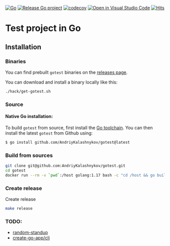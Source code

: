 [![Go](https://github.com/AndriyKalashnykov/gotest/actions/workflows/ci.yml/badge.svg)](https://github.com/AndriyKalashnykov/gotest/actions/workflows/ci.yml)
[![Release Go project](https://github.com/AndriyKalashnykov/gotest/actions/workflows/release.yml/badge.svg)](https://github.com/AndriyKalashnykov/gotest/actions/workflows/release.yml)
[![codecov](https://codecov.io/gh/AndriyKalashnykov/gotest/branch/master/graph/badge.svg?token=Q12E11KJ74)](https://codecov.io/gh/AndriyKalashnykov/gotest)
[![Open in Visual Studio Code](https://img.shields.io/static/v1?logo=visualstudiocode&label=&message=Open%20in%20Visual%20Studio%20Code&labelColor=2c2c32&color=007acc&logoColor=007acc)](https://open.vscode.dev/AndriyKalashnykov/gotest)
[![Hits](https://hits.seeyoufarm.com/api/count/incr/badge.svg?url=https%3A%2F%2Fgithub.com%2FAndriyKalashnykov%2Fgotest&count_bg=%2333CD56&title_bg=%23555555&icon=&icon_color=%23E7E7E7&title=hits&edge_flat=false)](https://hits.seeyoufarm.com)
# Test project in Go

## Installation

### Binaries
You can find prebuilt `gotest` binaries on the [releases page](https://github.com/AndriyKalashnykov/gotest/releases).

You can download and install a binary locally like this:

```bash
./hack/get-gotest.sh
```

### Source

#### Native Go installation:

To build `gotest` from source, first install the [Go
toolchain](https://golang.org/dl/). You can then install the latest `gotest` from
Github using:

```bash
$ go install github.com/AndriyKalashnykov/gotest@latest
```

### Build from sources

```bash
git clone git@github.com:AndriyKalashnykov/gotest.git
cd gotest
docker run --rm -v `pwd`:/host golang:1.17 bash -c "cd /host && go build ."
```

### Create release

Create release

```bash
make release
```

### TODO:

* [random-standup](https://github.com/jidicula/random-standup/tree/main/.github/workflows)
* [create-go-app/cli](https://github.com/create-go-app/cli)
